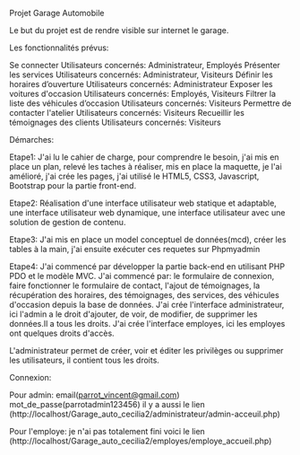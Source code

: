 Projet Garage Automobile

Le but du projet est de rendre visible sur internet le garage.

Les fonctionnalités prévus:

Se connecter Utilisateurs concernés: Administrateur, Employés
Présenter les services Utilisateurs concernés: Administrateur, Visiteurs
Définir les horaires d’ouverture Utilisateurs concernés: Administrateur
Exposer les voitures d'occasion Utilisateurs concernés: Employés, Visiteurs 
Filtrer la liste des véhicules d’occasion Utilisateurs concernés: Visiteurs
Permettre de contacter l'atelier Utilisateurs concernés: Visiteurs 
Recueillir les témoignages des clients Utilisateurs concernés: Visiteurs

Démarches:

Etape1: J'ai lu le cahier de charge, pour comprendre le besoin, j'ai mis en place un plan, relevé les taches à réaliser,  mis en place  la maquette, je l'ai amélioré, j'ai crée les pages, j'ai utilisé le HTML5, CSS3, Javascript, Bootstrap pour la partie front-end.

Etape2: Réalisation d'une interface utilisateur web statique et adaptable, une interface utilisateur web dynamique, une interface utilisateur avec une solution de gestion de contenu.

Etape3: J'ai mis en place un model conceptuel de données(mcd), créer les tables à la main, j'ai ensuite exécuter ces requetes sur Phpmyadmin

Etape4: J'ai commencé par développer la partie back-end en utilisant PHP PDO et le modèle MVC. 
J'ai commencé par: le formulaire de connexion, faire fonctionner le formulaire de contact, l'ajout de témoignages, la récupération des horaires, des témoignages, des services, des véhicules d'occasion depuis la base de données.
J'ai crée l'interface administrateur, ici l'admin a le droit d'ajouter, de voir, de modifier, de supprimer les données.Il a tous les droits.
J'ai crée l'interface employes, ici les employes ont quelques droits d'accès. 

L'administrateur permet  de créer, voir et éditer les privilèges ou supprimer les utilisateurs, il contient tous les droits.

Connexion:

Pour admin: email(parrot_vincent@gmail.com) mot_de_passe(parrotadmin123456) il y a aussi le lien (http://localhost/Garage_auto_cecilia2/administrateur/admin-acceuil.php)

Pour l'employe: je n'ai pas totalement fini voici le lien (http://localhost/Garage_auto_cecilia2/employes/employe_accueil.php)
